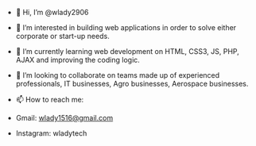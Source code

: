 - 👋 Hi, I’m @wlady2906
- 👀 I’m interested in building web applications in order to solve either corporate or start-up needs.
- 🌱 I’m currently learning web development on HTML, CSS3, JS, PHP, AJAX and improving the coding logic.
- 💞️ I’m looking to collaborate on teams made up of experienced professionals, IT businesses, Agro businesses, Aerospace businesses.
- 📫 How to reach me: 

- Gmail: wlady1516@gmail.com
- Instagram: wladytech



<!---
wlady2906/wlady2906 is a ✨ special ✨ repository because its `README.md` (this file) appears on your GitHub profile.
You can click the Preview link to take a look at your changes.
--->
